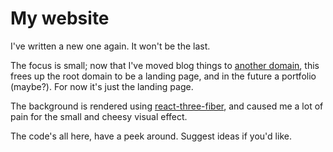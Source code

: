 # My website

I've written a new one again. It won't be the last.

The focus is small; now that I've moved blog things to [another domain](https://write.sthom.kiwi), this frees up the root domain to be a landing page, and in the future a portfolio (maybe?). For now it's just the landing page.

The background is rendered using [react-three-fiber](https://github.com/pmndrs/react-three-fiber), and caused me a lot of pain for the small and cheesy visual effect.

The code's all here, have a peek around. Suggest ideas if you'd like.
